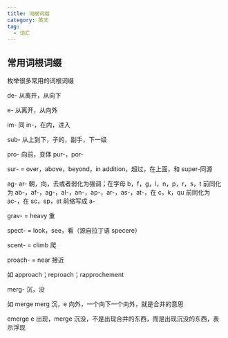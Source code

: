 ```yaml
---
title: 词根词缀
category: 英文
tag:
  - 词汇
---
```


## 常用词根词缀

枚举很多常用的词根词缀

de- 从离开，从向下

e- 从离开，从向外

im- 同 in-，在内，进入

sub- 从上到下，子的，副手，下一级

pro- 向前，变体 pur-，por-

sur- = over，above，beyond，in addition，超过，在上面，和 super-同源

ag- ar- 朝，向，去或者弱化为强调；在字母 b，f，g，l，n，p，r，s，t 前同化为 ab-，af-，ag-，al-，an-，ap-，ar-，as-，at-，在 c，k，qu 前同化为 ac-，在 sc，sp，st 前缩写成 a-

grav- = heavy 重

spect- = look，see，看（源自拉丁语 specere）

scent- = climb 爬

proach- = near 接近

如 approach；reproach；rapprochement

merg- 沉，没

如 merge merg 沉，e 向外，一个向下一个向外，就是合并的意思

emerge e 出现，merge 沉没，不是出现合并的东西，而是出现沉没的东西，表示浮现
